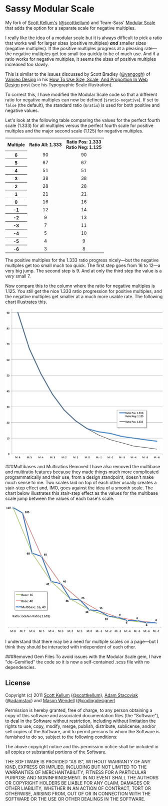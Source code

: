 # Sassy Modular Scale

My fork of [Scott Kellum's](http://www.scottkellum.com/) ([@scottkellum](http://twitter.com/scottkellum)) and Team-Sass' [Modular Scale](https://github.com/Team-Sass/modular-scale) that adds the option for a separate scale for negative multiples.

I really like the idea of a modular scale but it is always difficult to pick a ratio that works well for larger sizes (positive multiples) _**and**_ smaller sizes (negative multiples). If the positive multiples progress at a pleasing rate—the negative multiples get too small too quickly to be of much use. And if a ratio works for negative multiples, it seems the sizes of positive multiples increased too slowly.

This is similar to the issues discussed by Scott Bradley ([@vangogh](https://twitter.com/vangogh)) of [Vanseo Design](http://www.vanseodesign.com/) in his [How To Use Size, Scale, And Proportion In Web Design](http://www.vanseodesign.com/web-design/size-scale-proportion/) post (see his Typographic Scale illustration). 

To correct this, I have modified the Modular Scale code so that a different ratio for negative multiples can now be defined (`$ratio-negative`). If set to `false` (the default), the standard ratio (`$ratio`) is used for both positive and negative values.

Let's look at the following table comparing the values for the perfect fourth scale (1.333) for all multiples versus the perfect fourth scale for positive multiples and the major second scale (1.125) for negative multiples.

<table cellspacing="0">
	<tr>
		<th>Multiple</th>
		<th>Ratio All: 1.333</th>
		<th>Ratio Pos: 1.333<br />Ratio Neg: 1.125</th>
	</tr>
	<tr>
		<th align="center">6</th>
		<td align="center">90</td>
		<td align="center">90</td>
	</tr>
	<tr>
		<th align="center">5</th>
		<td align="center">67</td>
		<td align="center">67</td>
	</tr>
	<tr>
		<th align="center">4</th>
		<td align="center">51</td>
		<td align="center">51</td>
	</tr>
	<tr>
		<th align="center">3</th>
		<td align="center">38</td>
		<td align="center">38</td>
	</tr>
	<tr>
		<th align="center">2</th>
		<td align="center">28</td>
		<td align="center">28</td>
	</tr>
	<tr>
		<th align="center">1</th>
		<td align="center">21</td>
		<td align="center">21</td>
	</tr>
	<tr>
		<th align="center">0</th>
		<td align="center">16</td>
		<td align="center">16</td>
	</tr>
	<tr>
		<th align="center">-1</th>
		<td align="center">12</td>
		<td align="center">14</td>
	</tr>
	<tr>
		<th align="center">-2</th>
		<td align="center">9</td>
		<td align="center">13</td>
	</tr>
	<tr>
		<th align="center">-3</th>
		<td align="center">7</td>
		<td align="center">11</td>
	</tr>
	<tr>
		<th align="center">-4</th>
		<td align="center">5</td>
		<td align="center">10</td>
	</tr>
	<tr>
		<th align="center">-5</th>
		<td align="center">4</td>
		<td align="center">9</td>
	</tr>
	<tr>
		<th align="center">-6</th>
		<td align="center">3</td>
		<td align="center">8</td>
	</tr>
</table>

The positive multiples for the 1.333 ratio progress nicely—but the negative multiples get too small much too quick. The first step goes from 16 to 12—a very big jump. The second step is 9. And at only the third step the value is a *very* small 7.

Now compare this to the column where the ratio for negative multiples is 1.125. You still get the nice 1.333 ratio progression for positive multiples, and the negative multiples get smaller at a much more usable rate. The following chart illustrates this.

![image](chart.png)

###Multibases and Multiratios Removed
I have also removed the multibase and multiratio features because they made things much more complicated programmatically and their use, from a design standpoint, doesn't make much sense to me. Two scales laid on top of each other usually creates a stair-step effect and, IMO, goes against the idea of a smooth scale. The chart below illustrates this stair-step effect as the values for the multibase scale jump between the values of each base's scale. 

![image](multibase.png)

I understand that there may be a need for multiple scales on a page—but I think they should be interacted with independent of each other.

###Removed Gem Files
To avoid issues with the Modular Scale gem, I have "de-Gemified" the code so it is now a self-contained .scss file with no dependencies.

## License
Copyright (c) 2011 [Scott Kellum](http://www.scottkellum.com/) ([@scottkellum](http://twitter.com/scottkellum)), [Adam Stacoviak](http://adamstacoviak.com/) ([@adamstac](http://twitter.com/adamstac)) and [Mason Wendell](http://thecodingdesigner.com/) ([@codingdesigner](http://twitter.com/codingdesigner))

Permission is hereby granted, free of charge, to any person obtaining a copy of this software and associated documentation files (the "Software"), to deal in the Software without restriction, including without limitation the rights to use, copy, modify, merge, publish, distribute, sublicense, and/or sell copies of the Software, and to permit persons to whom the Software is furnished to do so, subject to the following conditions:

The above copyright notice and this permission notice shall be included in all copies or substantial portions of the Software.

THE SOFTWARE IS PROVIDED "AS IS", WITHOUT WARRANTY OF ANY KIND, EXPRESS OR IMPLIED, INCLUDING BUT NOT LIMITED TO THE WARRANTIES OF MERCHANTABILITY, FITNESS FOR A PARTICULAR PURPOSE AND NONINFRINGEMENT. IN NO EVENT SHALL THE AUTHORS OR COPYRIGHT HOLDERS BE LIABLE FOR ANY CLAIM, DAMAGES OR OTHER LIABILITY, WHETHER IN AN ACTION OF CONTRACT, TORT OR OTHERWISE, ARISING FROM, OUT OF OR IN CONNECTION WITH THE SOFTWARE OR THE USE OR OTHER DEALINGS IN THE SOFTWARE.
